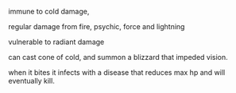 immune to cold damage,

regular damage from fire, psychic, force and lightning

vulnerable to radiant damage

can cast cone of cold, and summon a blizzard that impeded vision.

when it bites it infects with a disease that reduces max hp and will eventually kill.